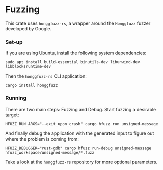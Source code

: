 # Fuzzing

This crate uses `honggfuzz-rs`, a wrapper around the `Honggfuzz` fuzzer developed by Google.

### Set-up

If you are using Ubuntu, install the following system dependencies:

```
sudo apt install build-essential binutils-dev libunwind-dev libblocksruntime-dev
```

Then the `honggfuzz-rs` CLI application:

```
cargo install honggfuzz
```

### Running

There are two main steps: Fuzzing and Debug. Start fuzzing a desirable target:

```
HFUZZ_RUN_ARGS="--exit_upon_crash" cargo hfuzz run unsigned-message
```

And finally debug the application with the generated input to figure out where the problem is coming from:

```
HFUZZ_DEBUGGER="rust-gdb" cargo hfuzz run-debug unsigned-message hfuzz_workspace/unsigned-message/*.fuzz
```

Take a look at the `honggfuzz-rs` repository for more optional parameters.
